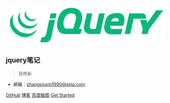 <img src="./media/jq.png" width="783" alt="">

## jquery笔记

> 张修新 <span style="font-size: 16px;"></span>

- 邮箱：zhangxiuxin1990@sina.com

[GitHub](https://github.com/zhangxx1990/jQuery)
[博客](https://zhangxiuxin.top)
[百度脑图](http://naotu.baidu.com/file/3c7b9580afe8f9358ef9299040ecf8a9)
[Get Started](README)